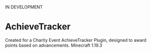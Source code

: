 IN DEVELOPMENT
# AchieveTracker
Created for a Charity Event
AchieveTracker Plugin, designed to award points based on advancements. Minecraft 1.19.3
